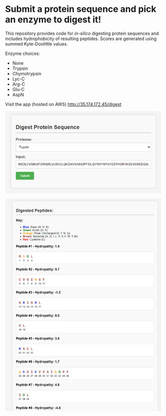 # Submit a protein sequence and pick an enzyme to digest it!
This repository provides code for _in-silico_ digesting protein sequences and includes hydrophobicity of resulting peptides. Scores are generated using summed Kyte-Doolittle values.

Enzyme choices: 
- None 
- Trypsin 
- Chymotrypsin 
- Lyc-C 
- Arg-C 
- Glu-C 
- AspN

Visit the app (hosted on AWS)
http://35.174.172.45/digest 




![Model](input.png)

![Model](output.png)
